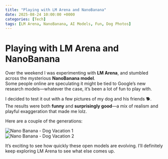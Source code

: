 ```yaml
---
title: "Playing with LM Arena and NanoBanana"
date: 2025-08-24 10:00:00 +0000
categories: [Tech]
tags: [LM Arena, NanoBanana, AI Models, Fun, Dog Photos]
---
```


# Playing with LM Arena and NanoBanana

Over the weekend I was experimenting with **LM Arena**, and stumbled across the mysterious **NanoBanana model**.  
Some people online are speculating it might be tied to Google’s new research models—whatever the case, it’s been a lot of fun to play with.

I decided to test it out with a few pictures of my dog and his friends 🐕.  
The results were both **funny** and **surprisingly good**—a mix of realism and playful exaggeration that made me lolz.

Here are a couple of the generations:

![Nano Banana - Dog Vacation 1](assets/img/posts/2025-08-25-playing-with-lmarena-nano-banana/dog1.jpg)  
![Nano Banana - Dog Vacation 2](assets/img/posts/2025-08-25-playing-with-lmarena-nano-banana/dog2.jpg)  

It’s exciting to see how quickly these open models are evolving. I’ll definitely keep exploring LM Arena to see what else comes up.
